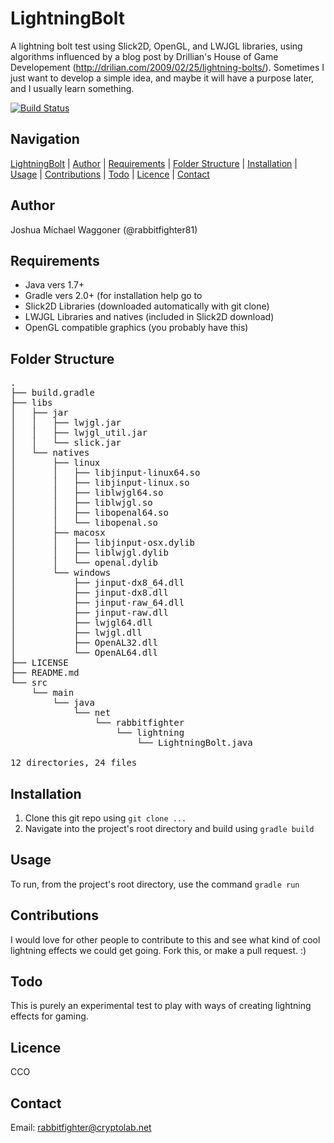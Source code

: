 LightningBolt
=============
A lightning bolt test using Slick2D, OpenGL, and LWJGL libraries, using algorithms influenced by a blog post by Drillian's House of Game Developement (http://drilian.com/2009/02/25/lightning-bolts/). Sometimes I just want to develop a simple idea, and maybe it will have a purpose later, and I usually learn something. 

[![Build Status](https://travis-ci.org/rabbitfighter81/Simple-Tank-Game.png)](#https://travis-ci.org/rabbitfighter81/LightningBolt.png)


Navigation
----------
[LightningBolt](#lightningbolt) |
[Author](#author) |
[Requirements](#requirements) |
[Folder Structure](#folder-structure) |
[Installation](#installation) |
[Usage](#usage) |
[Contributions](#contributions) |
[Todo](#todo) |
[Licence](#licence) |
[Contact](#contact)

Author
------
Joshua Michael Waggoner (@rabbitfighter81)

Requirements
------------
<ul>
<li> Java vers 1.7+ </l1>
<li> Gradle vers 2.0+ (for installation help go to <a href="https://gradle.org/"></a>
<li> Slick2D Libraries (downloaded automatically with git clone)</li>
<li> LWJGL Libraries and natives (included in Slick2D download)</li>
<li> OpenGL compatible graphics (you probably have this)</li>
</ul>

Folder Structure
----------------
<pre>
.
├── build.gradle
├── libs
│   ├── jar
│   │   ├── lwjgl.jar
│   │   ├── lwjgl_util.jar
│   │   └── slick.jar
│   └── natives
│       ├── linux
│       │   ├── libjinput-linux64.so
│       │   ├── libjinput-linux.so
│       │   ├── liblwjgl64.so
│       │   ├── liblwjgl.so
│       │   ├── libopenal64.so
│       │   └── libopenal.so
│       ├── macosx
│       │   ├── libjinput-osx.dylib
│       │   ├── liblwjgl.dylib
│       │   └── openal.dylib
│       └── windows
│           ├── jinput-dx8_64.dll
│           ├── jinput-dx8.dll
│           ├── jinput-raw_64.dll
│           ├── jinput-raw.dll
│           ├── lwjgl64.dll
│           ├── lwjgl.dll
│           ├── OpenAL32.dll
│           └── OpenAL64.dll
├── LICENSE
├── README.md
└── src
    └── main
        └── java
            └── net
                └── rabbitfighter
                    └── lightning
                        └── LightningBolt.java

12 directories, 24 files
</pre>

Installation
------------
<ol>
<li>Clone this git repo using <code>git clone ...</code></li>
<li>Navigate into the project's root directory and build using 
	<code>gradle build</code></li>
</ol>

Usage
-----
To run, from the project's root directory, use the command <code>gradle run</code>

Contributions
-------------
I would love for other people to contribute to this and see what kind of cool lightning effects we could get going. Fork this, or make a pull request. :)


Todo
----
This is purely an experimental test to play with ways of creating lightning effects for gaming. 

Licence
-------
CCO

Contact
-------
Email: <a href="rabbitfighter@cryptolab.net">rabbitfighter@cryptolab.net</a>
